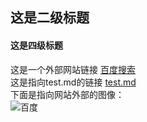 ## 这是二级标题
#### 这是四级标题
这是一个外部网站链接 [百度搜索](https://www.baidu.com)  
这是指向test.md的链接 [test.md](https://github.com/soul-of-winter/Test/blob/main/test.md)  
下面是指向网站外部的图像：  
![百度](https://www.baidu.com/img/PCtm_d9c8750bed0b3c7d089fa7d55720d6cf.png)
